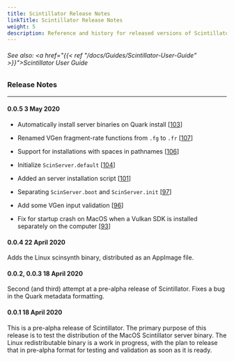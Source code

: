 ```yaml
---
title: Scintillator Release Notes
linkTitle: Scintillator Release Notes
weight: 5
description: Reference and history for released versions of Scintillator.
---
```

<!-- generated file, please edit the original .schelp file(in the Scintillator repository) and then run schelpToMarkDown.scdscript to regenerate. -->
###### See also: <a href="{{< ref "/docs/Guides/Scintillator-User-Guide" >}}">Scintillator User Guide</a> 



### Release Notes
---



#### 0.0.5 3 May 2020

<ul>
<li>

Automatically install server binaries on Quark install [<a href="https://github.com/ScintillatorSynth/Scintillator/pull/103">103</a>]

<li>

Renamed VGen fragment-rate functions from <code>.fg</code> to <code>.fr</code> [<a href="https://github.com/ScintillatorSynth/Scintillator/pull/107">107</a>]

<li>

Support for installations with spaces in pathnames [<a href="https://github.com/ScintillatorSynth/Scintillator/pull/106">106</a>]

<li>

Initialize <code>ScinServer.default</code> [<a href="https://github.com/ScintillatorSynth/Scintillator/pull/104">104</a>]

<li>

Added an server installation script [<a href="https://github.com/ScintillatorSynth/Scintillator/pull/101">101</a>]

<li>

Separating <code>ScinServer.boot</code> and <code>ScinServer.init</code> [<a href="https://github.com/ScintillatorSynth/Scintillator/pull/97">97</a>]

<li>

Add some VGen input validation [<a href="https://github.com/ScintillatorSynth/Scintillator/pull/96">96</a>]

<li>

Fix for startup crash on MacOS when a Vulkan SDK is installed separately on the computer [<a href="https://github.com/ScintillatorSynth/Scintillator/pull/93">93</a>]

</ul>


#### 0.0.4 22 April 2020



Adds the Linux scinsynth binary, distributed as an AppImage file.



#### 0.0.2, 0.0.3 18 April 2020



Second (and third) attempt at a pre-alpha release of Scintillator. Fixes a bug in the Quark metadata formatting.



#### 0.0.1 18 April 2020



This is a pre-alpha release of Scintillator. The primary purpose of this release is to test the distribution of the MacOS Scintillator server binary. The Linux redistributable binary is a work in progress, with the plan to release that in pre-alpha format for testing and validation as soon as it is ready.

